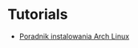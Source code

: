 # Tutorials
* [Poradnik instalowania Arch 
Linux](https://github.com/SynneK1337/Tutorials/blob/master/ArchLinuxInstallation.md)

